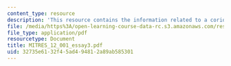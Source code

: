 ```yaml
---
content_type: resource
description: 'This resource contains the information related to a coriolis tutorial. '
file: /media/https%3A/open-learning-course-data-rc.s3.amazonaws.com/res-12-001-topics-in-fluid-dynamics-spring-2010/32735e6132f45ad494812a89ab585301_MITRES_12_001_essay3.pdf
file_type: application/pdf
resourcetype: Document
title: MITRES_12_001_essay3.pdf
uid: 32735e61-32f4-5ad4-9481-2a89ab585301
---
```

